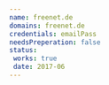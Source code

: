 ```yaml
---
name: freenet.de
domains: freenet.de
credentials: emailPass
needsPreperation: false
status:
 works: true
 date: 2017-06
---
```

